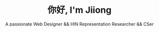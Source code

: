<h1 align="center">你好, I'm Jiiong</h1>
<p align="center">A passionate Web Designer && HIN Representation Researcher && CSer</p>

<p align="left">
</p>

